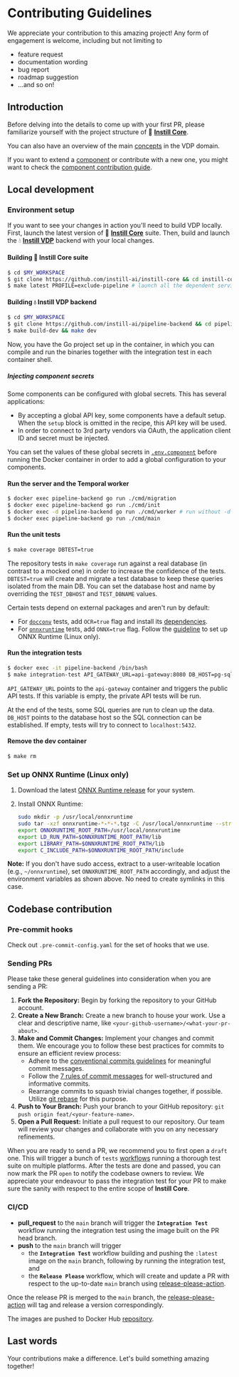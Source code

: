 # Contributing Guidelines

We appreciate your contribution to this amazing project! Any form of engagement
is welcome, including but not limiting to
- feature request
- documentation wording
- bug report
- roadmap suggestion
- ...and so on!

## Introduction

Before delving into the details to come up with your first PR, please
familiarize yourself with the project structure of 🔮 [**Instill
Core**](https://github.com/instill-ai/instill-core).

You can also have an overview of the main [concepts](../README.md#concepts) in
the VDP domain.

If you want to extend a [component](../pkg/component) or contribute with a new
one, you might want to check the [component contribution
guide](../pkg/component/CONTRIBUTING.md).

## Local development

### Environment setup

If you want to see your changes in action you'll need to build VDP locally.
First, launch the latest version of 🔮 [**Instill
Core**](https://github.com/instill-ai/instill-core) suite. Then, build and
launch the 💧 [**Instill VDP**](https://github.com/instill-ai/pipeline-backend)
backend with your local changes.

#### Building 🔮 Instill Core suite

```sh
$ cd $MY_WORKSPACE
$ git clone https://github.com/instill-ai/instill-core && cd instill-core
$ make latest PROFILE=exclude-pipeline # launch all the dependent services except pipeline-backend
```

#### Building 💧 Instill VDP backend

```sh
$ cd $MY_WORKSPACE
$ git clone https://github.com/instill-ai/pipeline-backend && cd pipeline-backend
$ make build-dev && make dev
```

Now, you have the Go project set up in the container, in which you can compile
and run the binaries together with the integration test in each container shell.

##### Injecting component secrets

Some components can be configured with global secrets. This has several
applications:

- By accepting a global API key, some components have a default setup. When
  the `setup` block is omitted in the recipe, this API key will be used.
- In order to connect to 3rd party vendors via OAuth, the application
  client ID and secret must be injected.

You can set the values of these global secrets in
[`.env.component`](./.env.component) before running the Docker container in
order to add a global configuration to your components.

#### Run the server and the Temporal worker

```sh
$ docker exec pipeline-backend go run ./cmd/migration
$ docker exec pipeline-backend go run ./cmd/init
$ docker exec -d pipeline-backend go run ./cmd/worker # run without -d in a separate terminal if you want to access the logs
$ docker exec pipeline-backend go run ./cmd/main
```

#### Run the unit tests

```bash
$ make coverage DBTEST=true
```

The repository tests in `make coverage` run against a real database (in contrast
to a mocked one) in order to increase the confidence of the tests. `DBTEST=true`
will create and migrate a test database to keep these queries isolated from the
main DB. You can set the database host and name by overriding the `TEST_DBHOST`
and `TEST_DBNAME` values.

Certain tests depend on external packages and aren't run by default:
- For [`docconv`](https://github.com/sajari/docconv) tests, add `OCR=true` flag and install its [dependencies](https://github.com/sajari/docconv?tab=readme-ov-file#dependencies).
- For [`onnxruntime`](https://github.com/microsoft/onnxruntime) tests, add `ONNX=true` flag. Follow the [guideline](#set-up-onnx-runtime) to set up ONNX Runtime (Linux only).

#### Run the integration tests

```bash
$ docker exec -it pipeline-backend /bin/bash
$ make integration-test API_GATEWAY_URL=api-gateway:8080 DB_HOST=pg-sql
```

`API_GATEWAY_URL` points to the `api-gateway` container and triggers the public
API tests. If this variable is empty, the private API tests will be run.

At the end of the tests, some SQL queries are run to clean up the data.
`DB_HOST` points to the database host so the SQL connection can be established.
If empty, tests will try to connect to `localhost:5432`.

#### Remove the dev container

```bash
$ make rm
```

### Set up ONNX Runtime (Linux only)

1. Download the latest [ONNX Runtime release](https://github.com/microsoft/onnxruntime/releases) for your system.

2. Install ONNX Runtime:
   ```bash
   sudo mkdir -p /usr/local/onnxruntime
   sudo tar -xzf onnxruntime-*-*-*.tgz -C /usr/local/onnxruntime --strip-components=1
   export ONNXRUNTIME_ROOT_PATH=/usr/local/onnxruntime  
   export LD_RUN_PATH=$ONNXRUNTIME_ROOT_PATH/lib
   export LIBRARY_PATH=$ONNXRUNTIME_ROOT_PATH/lib
   export C_INCLUDE_PATH=$ONNXRUNTIME_ROOT_PATH/include
   ```

**Note:** If you don't have sudo access, extract to a user-writeable location (e.g., `~/onnxruntime`), set `ONNXRUNTIME_ROOT_PATH` accordingly, and adjust the environment variables as shown above. No need to create symlinks in this case.

## Codebase contribution

### Pre-commit hooks

Check out `.pre-commit-config.yaml` for the set of hooks that we use.

### Sending PRs

Please take these general guidelines into consideration when you are sending a PR:

1. **Fork the Repository:** Begin by forking the repository to your GitHub account.
2. **Create a New Branch:** Create a new branch to house your work. Use a clear and descriptive name, like `<your-github-username>/<what-your-pr-about>`.
3. **Make and Commit Changes:** Implement your changes and commit them. We encourage you to follow these best practices for commits to ensure an efficient review process:
   - Adhere to the [conventional commits guidelines](https://www.conventionalcommits.org/) for meaningful commit messages.
   - Follow the [7 rules of commit messages](https://chris.beams.io/posts/git-commit/) for well-structured and informative commits.
   - Rearrange commits to squash trivial changes together, if possible. Utilize [git rebase](http://gitready.com/advanced/2009/03/20/reorder-commits-with-rebase.html) for this purpose.
4. **Push to Your Branch:** Push your branch to your GitHub repository: `git push origin feat/<your-feature-name>`.
5. **Open a Pull Request:** Initiate a pull request to our repository. Our team will review your changes and collaborate with you on any necessary refinements.

When you are ready to send a PR, we recommend you to first open a `draft` one. This will trigger a bunch of `tests` [workflows](https://github.com/instill-ai/pipeline-backend/tree/main/.github/workflows) running a thorough test suite on multiple platforms. After the tests are done and passed, you can now mark the PR `open` to notify the codebase owners to review. We appreciate your endeavour to pass the integration test for your PR to make sure the sanity with respect to the entire scope of **Instill Core**.

### CI/CD

- **pull_request** to the `main` branch will trigger the **`Integration Test`** workflow running the integration test using the image built on the PR head branch.
- **push** to the `main` branch will trigger
  - the **`Integration Test`** workflow building and pushing the `:latest` image on the `main` branch, following by running the integration test, and
  - the **`Release Please`** workflow, which will create and update a PR with respect to the up-to-date `main` branch using [release-please-action](https://github.com/google-github-actions/release-please-action).

Once the release PR is merged to the `main` branch, the [release-please-action](https://github.com/google-github-actions/release-please-action) will tag and release a version correspondingly.

The images are pushed to Docker Hub [repository](https://hub.docker.com/r/instill/pipeline-backend).

## Last words

Your contributions make a difference. Let's build something amazing together!
